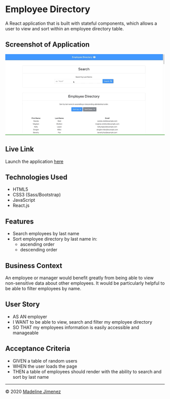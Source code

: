 # Employee Directory

A React application that is built with stateful components, which allows a user to view and sort within an employee directory table.


## Screenshot of Application

![Desktop](./public/gifs/demo.gif)

## Live Link
Launch the application [here](https://jimenez-employee-directory-001.herokuapp.com/)

## Technologies Used
- HTML5
- CSS3 (Sass/Bootstrap)
- JavaScript
- React.js

## Features
- Search employees by last name
- Sort employee directory by last name in:
    - ascending order
    - descending order

## Business Context
An employee or manager would benefit greatly from being able to view non-sensitive data about other employees. It would be particularly helpful to be able to filter employees by name.

## User Story
- AS AN employer
- I WANT to be able to view, search and filter my employee directory
- SO THAT my employees information is easily accessible and manageable

## Acceptance Criteria
- GIVEN a table of random users
- WHEN the user loads the page
- THEN a table of employees should render with the ability to search and sort by last name

- - -
© 2020 [Madeline Jimenez](https://github.com/mijimenez)